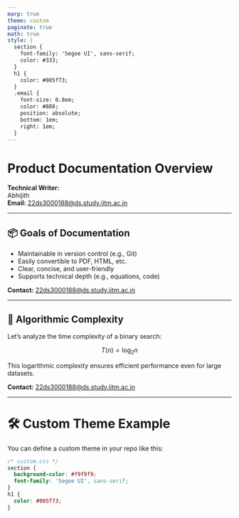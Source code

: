 ```yaml
---
marp: true
theme: custom
paginate: true
math: true
style: |
  section {
    font-family: 'Segoe UI', sans-serif;
    color: #333;
  }
  h1 {
    color: #005f73;
  }
  .email {
    font-size: 0.8em;
    color: #888;
    position: absolute;
    bottom: 1em;
    right: 1em;
  }
---
```


<!-- background: url('https://raw.githubusercontent.com/VS-Abhijith/product-docs-marp/main/assets/image.png') -->
<!-- _backgroundImage: "https://raw.githubusercontent.com/VS-Abhijith/product-docs-marp/main/assets/image.png" -->
<!-- _class: lead -->

# Product Documentation Overview

**Technical Writer:**  
Abhijith  
**Email:** 22ds3000188@ds.study.iitm.ac.in

---

## 📦 Goals of Documentation

- Maintainable in version control (e.g., Git)
- Easily convertible to PDF, HTML, etc.
- Clear, concise, and user-friendly
- Supports technical depth (e.g., equations, code)

**Contact:** 22ds3000188@ds.study.iitm.ac.in

---

## 🧮 Algorithmic Complexity

Let’s analyze the time complexity of a binary search:

$$
T(n) = \log_2 n
$$

This logarithmic complexity ensures efficient performance even for large datasets.

**Contact:** 22ds3000188@ds.study.iitm.ac.in

---

# 🛠️ Custom Theme Example

You can define a custom theme in your repo like this:

```css
/* custom.css */
section {
  background-color: #f9f9f9;
  font-family: 'Segoe UI', sans-serif;
}
h1 {
  color: #005f73;
}
